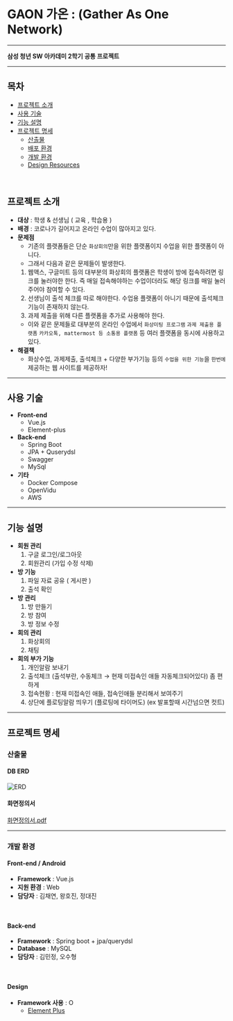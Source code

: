 # GAON 가온 : (Gather As One Network)
---
**삼성 청년 SW 아카데미 2학기 공통 프로젝트**

---
## 목차

- [프로젝트 소개](#프로젝트-소개)   
- [사용 기술](#사용-기술)   
- [기능 설명](#기능-설명)
- [프로젝트 명세](#프로젝트-명세)
  - [산출물](#산출물) 
  - [배포 환경](#배포-환경)
  - [개발 환경](#개발-환경)
  - [Design Resources](#Design)
<br>

## 프로젝트 소개
- **대상** : 학생 & 선생님 ( 교육 , 학습용 )
- **배경** : 코로나가 길어지고 온라인 수업이 많아지고 있다.
-  **문제점**
	+  기존의 플랫폼들은 단순 `화상회의`만을 위한 플랫폼이지 수업을 위한 플랫폼이 아니다.
	+  그래서 다음과 같은 문제들이 발생한다.
	1. 웹액스, 구글미트 등의 대부분의 화상회의 플랫폼은 학생이 방에 접속하려면 링크를 눌러야한 한다. 즉 매일 접속해야하는 수업이더라도 해당 링크를 매일 눌러주어야 참여할 수 있다.
	2. 선생님이 출석 체크를 따로 해야한다. 수업용 플랫폼이 아니기 때문에 출석체크 기능이 존재하지 않는다.
	3. 과제 제출을 위해 다른 플랫폼을 추가로 사용해야 한다. 
	+ 이와 같은 문제들로 대부분의 온라인 수업에서 `화상미팅 프로그램` `과제 제출용 플랫폼` `카카오톡, mattermost 등 소통용 플랫폼` 등 여러 플랫폼을 동시에 사용하고 있다.
- **해결책**
	+ 화상수업, 과제제출, 출석체크 + 다양한 부가기능 등의  `수업을 위한 기능`을 `한번에` 제공하는 웹 사이트를 제공하자!

---

## 사용 기술
- **Front-end**
	- Vue.js
	-  Element-plus
- **Back-end**
	- Spring Boot
	- JPA + Quserydsl
	- Swagger
	- MySql
- **기타**
	- Docker Compose
	-  OpenVidu
	-   AWS
---

## 기능 설명
- **회원 관리**
    1. 구글 로그인/로그아웃
    2. 회원관리 (가입 수정 삭제)
- **방 기능**
    1. 파일 자료 공유 ( 게시판 )
    2. 출석 확인
- **방 관리**
    1. 방 만들기
    2. 방 참여 
    3. 방 정보 수정
- **회의 관리**
    1. 화상회의
    2. 채팅
- **회의 부가 기능**
    1. 개인알람 보내기
    2. 출석체크 (출석부란, 수동체크 → 현재 미접속인 애들 자동체크되어있다) 좀 편하게 
    3. 접속현황 : 현재 미접속인 애들, 접속인애들 분리해서 보여주기
    4. 상단에 플로팅알람 띄우기 (플로팅에 타이머도) (ex 발표할때 시간넘으면 컷트)

---

## 프로젝트 명세

### 산출물

#### DB ERD

   ![ERD](https://user-images.githubusercontent.com/56910798/131352949-c4f25447-357c-4d25-aff4-b3335b87a02f.png)

#### 화면정의서
 
[화면정의서.pdf](https://github.com/co323co/GAON/files/7077303/default.pdf)

---

### 개발 환경
#### Front-end / Android
- __Framework__ : Vue.js 
- __지원 환경__ : Web 
- __담당자__ : 김채연, 왕호진, 정대진
<br>

#### Back-end
- __Framework__ : Spring boot + jpa/querydsl
- __Database__ : MySQL
- __담당자__ : 김민정, 오수형
<br>

#### Design
- __Framework 사용__ : O
  - [Element Plus](https://element-plus.org/)
<br>

